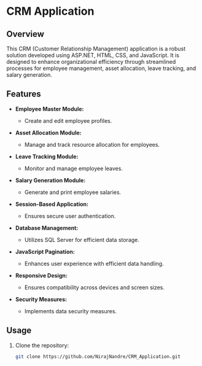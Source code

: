 # CRM Application

## Overview

This CRM (Customer Relationship Management) application is a robust solution developed using ASP.NET, HTML, CSS, and JavaScript. It is designed to enhance organizational efficiency through streamlined processes for employee management, asset allocation, leave tracking, and salary generation.

## Features

- **Employee Master Module:**
  - Create and edit employee profiles.

- **Asset Allocation Module:**
  - Manage and track resource allocation for employees.

- **Leave Tracking Module:**
  - Monitor and manage employee leaves.

- **Salary Generation Module:**
  - Generate and print employee salaries.

- **Session-Based Application:**
  - Ensures secure user authentication.

- **Database Management:**
  - Utilizes SQL Server for efficient data storage.

- **JavaScript Pagination:**
  - Enhances user experience with efficient data handling.

- **Responsive Design:**
  - Ensures compatibility across devices and screen sizes.

- **Security Measures:**
  - Implements data security measures.

## Usage

1. Clone the repository:

   ```bash
   git clone https://github.com/NirajNandre/CRM_Application.git
